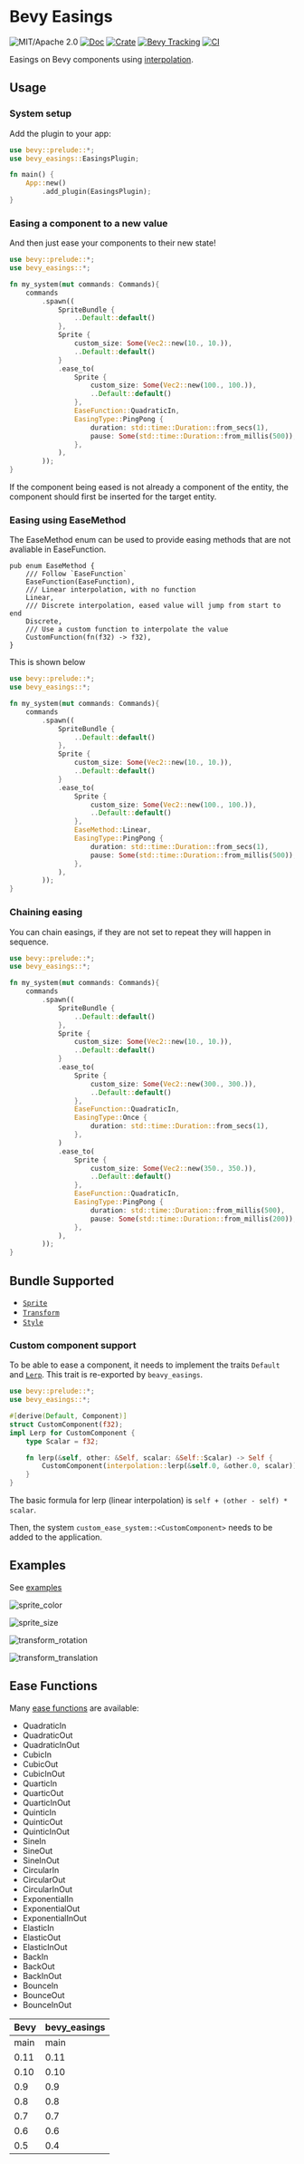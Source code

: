 # Bevy Easings

![MIT/Apache 2.0](https://img.shields.io/badge/license-MIT%2FApache-blue.svg)
[![Doc](https://docs.rs/bevy_easings/badge.svg)](https://docs.rs/bevy_easings)
[![Crate](https://img.shields.io/crates/v/bevy_easings.svg)](https://crates.io/crates/bevy_easings)
[![Bevy Tracking](https://img.shields.io/badge/Bevy%20tracking-main-lightblue)](https://github.com/bevyengine/bevy/blob/main/docs/plugins_guidelines.md#main-branch-tracking)
[![CI](https://github.com/vleue/bevy_easings/actions/workflows/ci.yml/badge.svg)](https://github.com/vleue/bevy_easings/actions/workflows/ci.yml)

Easings on Bevy components using [interpolation](https://crates.io/crates/interpolation).

## Usage

### System setup

Add the plugin to your app:

```rust
use bevy::prelude::*;
use bevy_easings::EasingsPlugin;

fn main() {
    App::new()
        .add_plugin(EasingsPlugin);
}
```

### Easing a component to a new value

And then just ease your components to their new state!

```rust
use bevy::prelude::*;
use bevy_easings::*;

fn my_system(mut commands: Commands){
    commands
        .spawn((
            SpriteBundle {
                ..Default::default()
            },
            Sprite {
                custom_size: Some(Vec2::new(10., 10.)),
                ..Default::default()
            }
            .ease_to(
                Sprite {
                    custom_size: Some(Vec2::new(100., 100.)),
                    ..Default::default()
                },
                EaseFunction::QuadraticIn,
                EasingType::PingPong {
                    duration: std::time::Duration::from_secs(1),
                    pause: Some(std::time::Duration::from_millis(500)),
                },
            ),
        ));
}
```

If the component being eased is not already a component of the entity, the component should first be inserted for the target entity.

### Easing using EaseMethod

The EaseMethod enum can be used to provide easing methods that are not avaliable in EaseFunction.

```rust,ignore
pub enum EaseMethod {
    /// Follow `EaseFunction`
    EaseFunction(EaseFunction),
    /// Linear interpolation, with no function
    Linear,
    /// Discrete interpolation, eased value will jump from start to end
    Discrete,
    /// Use a custom function to interpolate the value
    CustomFunction(fn(f32) -> f32),
}
```

This is shown below

```rust
use bevy::prelude::*;
use bevy_easings::*;

fn my_system(mut commands: Commands){
    commands
        .spawn((
            SpriteBundle {
                ..Default::default()
            },
            Sprite {
                custom_size: Some(Vec2::new(10., 10.)),
                ..Default::default()
            }
            .ease_to(
                Sprite {
                    custom_size: Some(Vec2::new(100., 100.)),
                    ..Default::default()
                },
                EaseMethod::Linear,
                EasingType::PingPong {
                    duration: std::time::Duration::from_secs(1),
                    pause: Some(std::time::Duration::from_millis(500)),
                },
            ),
        ));
}
```

### Chaining easing

You can chain easings, if they are not set to repeat they will happen in sequence.

```rust
use bevy::prelude::*;
use bevy_easings::*;

fn my_system(mut commands: Commands){
    commands
        .spawn((
            SpriteBundle {
                ..Default::default()
            },
            Sprite {
                custom_size: Some(Vec2::new(10., 10.)),
                ..Default::default()
            }
            .ease_to(
                Sprite {
                    custom_size: Some(Vec2::new(300., 300.)),
                    ..Default::default()
                },
                EaseFunction::QuadraticIn,
                EasingType::Once {
                    duration: std::time::Duration::from_secs(1),
                },
            )
            .ease_to(
                Sprite {
                    custom_size: Some(Vec2::new(350., 350.)),
                    ..Default::default()
                },
                EaseFunction::QuadraticIn,
                EasingType::PingPong {
                    duration: std::time::Duration::from_millis(500),
                    pause: Some(std::time::Duration::from_millis(200)),
                },
            ),
        ));
}
```

## Bundle Supported

- [`Sprite`](https://docs.rs/bevy/latest/bevy/prelude/struct.Sprite.html)
- [`Transform`](https://docs.rs/bevy/latest/bevy/prelude/struct.Transform.html)
- [`Style`](https://docs.rs/bevy/latest/bevy/prelude/struct.Style.html)

### Custom component support

To be able to ease a component, it needs to implement the traits `Default` and [`Lerp`](https://docs.rs/interpolation/0.2.0/interpolation/trait.Lerp.html). This trait is re-exported by `beavy_easings`.

```rust
use bevy::prelude::*;
use bevy_easings::*;

#[derive(Default, Component)]
struct CustomComponent(f32);
impl Lerp for CustomComponent {
    type Scalar = f32;

    fn lerp(&self, other: &Self, scalar: &Self::Scalar) -> Self {
        CustomComponent(interpolation::lerp(&self.0, &other.0, scalar))
    }
}
```

The basic formula for lerp (linear interpolation) is `self + (other - self) * scalar`.

Then, the system `custom_ease_system::<CustomComponent>` needs to be added to the application.

## Examples

See [examples](https://github.com/vleue/bevy_easings/tree/main/examples)

![sprite_color](./examples/sprite_color.gif)

![sprite_size](./examples/sprite_size.gif)

![transform_rotation](./examples/transform_rotation.gif)

![transform_translation](./examples/transform_translation.gif)

## Ease Functions

Many [ease functions](https://docs.rs/interpolation/0.2.0/interpolation/enum.EaseFunction.html) are available:

- QuadraticIn
- QuadraticOut
- QuadraticInOut
- CubicIn
- CubicOut
- CubicInOut
- QuarticIn
- QuarticOut
- QuarticInOut
- QuinticIn
- QuinticOut
- QuinticInOut
- SineIn
- SineOut
- SineInOut
- CircularIn
- CircularOut
- CircularInOut
- ExponentialIn
- ExponentialOut
- ExponentialInOut
- ElasticIn
- ElasticOut
- ElasticInOut
- BackIn
- BackOut
- BackInOut
- BounceIn
- BounceOut
- BounceInOut

|Bevy|bevy_easings|
|---|---|
|main|main|
|0.11|0.11|
|0.10|0.10|
|0.9|0.9|
|0.8|0.8|
|0.7|0.7|
|0.6|0.6|
|0.5|0.4|
